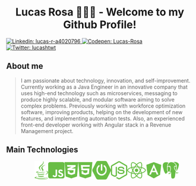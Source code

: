 <h1 align="center">Lucas Rosa 👨🏻‍💻 - Welcome to my Github Profile!</h1>
<p>
    <a href="https://www.linkedin.com/in/lucas-r-a4020796/" target="_blank">
        <img alt="Linkedin: lucas-r-a4020796" src="https://img.shields.io/badge/Linkedin-Profile-blue" />
    </a>
    <a href="https://codepen.io/Lucas-Rosa" target="_blank">
        <img alt="Codepen: Lucas-Rosa" src="https://img.shields.io/badge/Codepen-Profile-brightgreen" />
    </a>
  <a href="https://twitter.com/lucashtwt" target="_blank">
    <img alt="Twitter: lucashtwt" src="https://img.shields.io/twitter/follow/lucashtwt.svg?style=social" />
  </a>
</p>

## About me

> I am passionate about technology, innovation, and self-improvement. Currently working as a Java Engineer in an innovative company that uses high-end technology such as microservices, messaging to produce highly scalable, and modular software aiming to solve complex problems. Previously working with workforce optimization software, improving products, helping on the development of new features, and implementing automation tests. Also, an experienced front-end developer working with Angular stack in a Revenue Management project.

## Main Technologies

<div style="margin:auto;width:70%;display:flex;justify-content:space-between;align-items:center">
  <img alt="java" src="img/java-brands.svg" width="50" height="50" />
  <img alt="js" src="img/js-square-brands.svg" width="50" height="50" />
  <img alt="css" src="img/css3-alt-brands.svg" width="50" height="50" />
  <img alt="html" src="img/html5-brands.svg" width="50" height="50" />
  <img alt="node" src="img/spring-boot.svg" width="50" height="50" />
  <img alt="node" src="img/node-js-brands.svg" width="50" height="50" />
  <img alt="react" src="img/react-brands.svg" width="50" height="50" />
  <img alt="angular" src="img/angular-brands.svg" width="50" height="50" />
  <img alt="psqlß" src="img/Postgresql_elephant.svg" width="50" height="50" />
</div>
